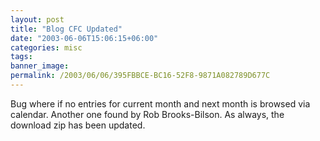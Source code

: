 ```yaml
---
layout: post
title: "Blog CFC Updated"
date: "2003-06-06T15:06:15+06:00"
categories: misc 
tags: 
banner_image: 
permalink: /2003/06/06/395FBBCE-BC16-52F8-9871A082789D677C
---
```


Bug where if no entries for current month and next month is browsed via calendar. Another one found by Rob Brooks-Bilson. As always, the download zip has been updated.